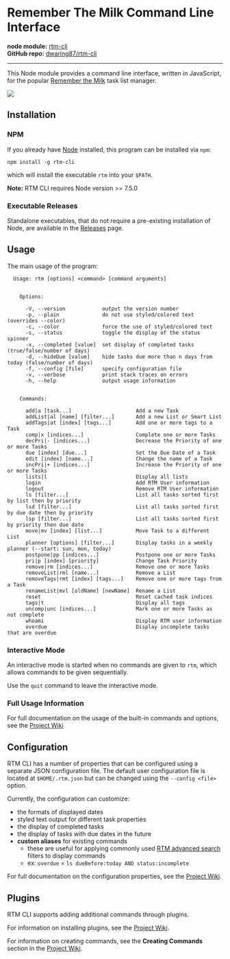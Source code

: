 Remember The Milk Command Line Interface
========================================

**node module:** [rtm-cli](https://www.npmjs.com/package/rtm-cli)<br />
**GitHub repo:** [dwaring87/rtm-cli](https://github.com/dwaring87/rtm-cli)

---

This Node module provides a command line interface, written in JavaScript,
for the popular [Remember the Milk](https://www.rememberthemilk.com/) task list
manager.

![](https://raw.githubusercontent.com/dwaring87/rtm-cli/master/screens/ls.png)


## Installation

### NPM

If you already have [Node](https://nodejs.org) installed, this program can be
installed via `npm`:

```shell
npm install -g rtm-cli
```

which will install the executable `rtm` into your `$PATH`.

**Note:** RTM CLI requires Node version >= 7.5.0

### Executable Releases

Standalone executables, that do not require a pre-existing installation of Node,
are available in the [Releases](https://github.com/dwaring87/rtm-cli/releases)
page.


## Usage

The main usage of the program:

```
  Usage: rtm [options] <command> [command arguments]


    Options:

      -V, --version            output the version number
      -p, --plain              do not use styled/colored text (overrides --color)
      -c, --color              force the use of styled/colored text
      -s, --status             toggle the display of the status spinner
      -x, --completed [value]  set display of completed tasks (true/false/number of days)
      -d, --hideDue [value]    hide tasks due more than n days from today (false/number of days)
      -f, --config [file]      specify configuration file
      -v, --verbose            print stack traces on errors
      -h, --help               output usage information


    Commands:

      add|a [task...]                     Add a new Task
      addList|al [name] [filter...]       Add a new List or Smart List
      addTags|at [index] [tags...]        Add one or more tags to a Task
      comp|x [indices...]                 Complete one or more Tasks
      decPri|- [indices...]               Decrease the Priority of one or more Tasks
      due [index] [due...]                Set the Due Date of a Task
      edit [index] [name...]              Change the name of a Task
      incPri|+ [indices...]               Increase the Priority of one or more Tasks
      lists|l                             Display all lists
      login                               Add RTM User information
      logout                              Remove RTM User information
      ls [filter...]                      List all tasks sorted first by list then by priority
      lsd [filter...]                     List all tasks sorted first by due date then by priority
      lsp [filter...]                     List all tasks sorted first by priority then due date
      move|mv [index] [list...]           Move Task to a different List
      planner [options] [filter...]       Display tasks in a weekly planner (--start: sun, mon, today)
      postpone|pp [indices...]            Postpone one or more Tasks
      pri|p [index] [priority]            Change Task Priority
      remove|rm [indices...]              Remove one or more Tasks
      removeList|rml [name...]            Remove a List
      removeTags|rmt [index] [tags...]    Remove one or more tags from a Task
      renameList|mvl [oldName] [newName]  Rename a List
      reset                               Reset cached task indices
      tags|t                              Display all tags
      uncomp|unc [indices...]             Mark one or more Tasks as not complete
      whoami                              Display RTM user information
      overdue                             Display incomplete tasks that are overdue
```


### Interactive Mode

An interactive mode is started when no commands are given to `rtm`, which
allows commands to be given sequentially.

Use the `quit` command to leave the interactive mode.


### Full Usage Information

For full documentation on the usage of the built-in commands and options,
see the [Project Wiki](https://github.com/dwaring87/rtm-cli/wiki#usage)


## Configuration

RTM CLI has a number of properties that can be configured using a separate JSON configuration
file. The default user configuration file is located at `$HOME/.rtm.json` but can be changed
using the `--config <file>` option.

Currently, the configuration can customize:

- the formats of displayed dates
- styled text output for different task properties
- the display of completed tasks
- the display of tasks with due dates in the future
- **custom aliases** for existing commands
  - these are useful for applying commonly used [RTM advanced search](https://www.rememberthemilk.com/help/answer/basics-search-advanced)
  filters to display commands
  - ex: `overdue` = `ls dueBefore:today AND status:incomplete`


For full documentation on the configuration properties, see the
[Project Wiki](https://github.com/dwaring87/rtm-cli/wiki#usage).


## Plugins

RTM CLI supports adding additional commands through plugins.

For information on installing plugins, see the
[Project Wiki](https://github.com/dwaring87/rtm-cli/wiki#installing-plugins).

For information on creating commands, see the **Creating Commands** section
in the [Project Wiki](https://github.com/dwaring87/rtm-cli/wiki#creating-commands).
